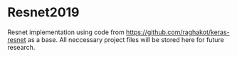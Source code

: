 # Resnet2019
Resnet implementation using code from https://github.com/raghakot/keras-resnet as a base. All neccessary project files will be stored here for future research.
